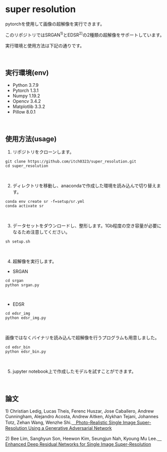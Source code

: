 # super resolution
pytorchを使用して画像の超解像を実行できます。

このリポジトリではSRGAN<sup>1)</sup>とEDSR<sup>2)</sup>の2種類の超解像をサポートしています。

実行環境と使用方法は下記の通りです。

<br>

## 実行環境(env)
- Python 3.7.9
- Pytorch 1.3.1
- Numpy 1.19.2
- Opencv 3.4.2
- Matplotlib 3.3.2
- Pillow 8.0.1

<br>

## 使用方法(usage)
1. リポジトリをクローンします。
```
git clone https://github.com/itch0323/super_resolution.git
cd super_resolution
```

<br>

2. ディレクトリを移動し、anacondaで作成した環境を読み込んで切り替えます。
```
conda env create sr -f=setup/sr.yml
conda activate sr
```

<br>

3. データセットをダウンロードし、整形します。1Gb程度の空き容量が必要になるため注意してください。
```
sh setup.sh
```

<br>

4. 超解像を実行します。
- SRGAN
```
cd srgan
python srgan.py
```
<br>

- EDSR
```
cd edsr_img
python edsr_img.py
```
<br>

画像ではなくバイナリを読み込んで超解像を行うプログラムも用意しました。
```
cd edsr_bin
python edsr_bin.py
```
<br>

5. jupyter notebook上で作成したモデルを試すことができます。

<br>

## 論文
<p>1) Christian Ledig, Lucas Theis, Ferenc Huszar, Jose Caballero, Andrew Cunningham, Alejandro Acosta, Andrew Aitken, Alykhan Tejani, Johannes Totz, Zehan Wang, Wenzhe Shi.<a href="https://arxiv.org/abs/1609.04802">　Photo-Realistic Single Image Super-Resolution Using a Generative Adversarial Network</a>

<p>2) Bee Lim, Sanghyun Son, Heewon Kim, Seungjun Nah, Kyoung Mu Lee.<a href="https://arxiv.org/abs/1707.02921">　Enhanced Deep Residual Networks for Single Image Super-Resolution</a>